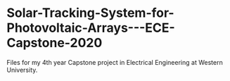 # Solar-Tracking-System-for-Photovoltaic-Arrays---ECE-Capstone-2020
Files for my 4th year Capstone project in Electrical Engineering at Western University.
